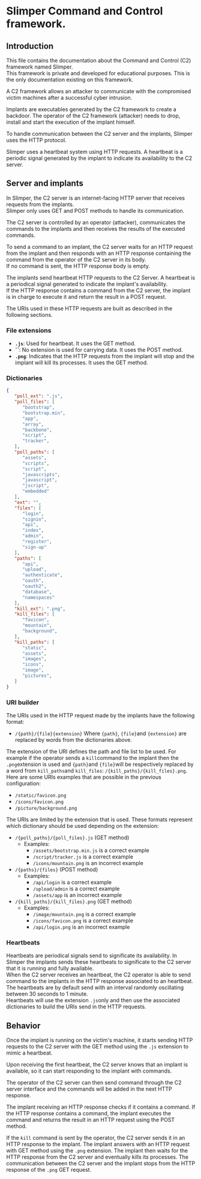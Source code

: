 # Slimper Command and Control framework.
## Introduction
This file contains the documentation about the Command and Control (C2) framework named Slimper.\
This framework is private and developed for educational purposes. This is the only documentation existing on this framework.

A C2 framework allows an attacker to communicate with the compromised victim machines after a successful cyber intrusion.

Implants are executables generated by the C2 framework to create a backdoor.
The operator of the C2 framework (attacker) needs to drop, install and start the execution of the implant himself.

To handle communication between the C2 server and the implants, Slimper uses the HTTP protocol.


Slimper uses a heartbeat system using HTTP requests. A heartbeat is a periodic signal generated by the implant to indicate its availability to the C2 server.


## Server and implants
In Slimper, the C2 server is an internet-facing HTTP server that receives requests from the implants.\
Slimper only uses GET and POST methods to handle its communication.

The C2 server is controlled by an operator (attacker), communicates the commands to the implants and then receives the results of the executed commands.

To send a command to an implant, the C2 server waits for an HTTP request from the implant and then responds with an HTTP response containing the command from the operator of the C2 server in its body.\
If no command is sent, the HTTP response body is empty.

The implants send heartbeat HTTP requests to the C2 Server. A heartbeat is a periodical signal generated to indicate the implant's availability.\
If the HTTP response contains a command from the C2 server, the implant is in charge to execute it and return the result in a POST request.

The URIs used in these HTTP requests are built as described in the following sections.



### File extensions
- **`.js`**: Used for heartbeat. It uses the GET method.
- **``**: No extension is used for carrying data. It uses the POST method.
- **`.png`**: Indicates that the HTTP requests from the implant will stop and the implant will kill its processes. It uses the GET method.

### Dictionaries
```json
{
   "poll_ext": ".js",
   "poll_files": [
      "bootstrap",
      "bootstrap.min",
      "app",
      "array",
      "backbone",
      "script",
      "tracker",
   ],
   "poll_paths": [
      "assets",
      "scripts",
      "script",
      "javascripts",
      "javascript",
      "jscript",
      "embedded"
   ],
   "ext": "",
   "files": [
      "login",
      "signin",
      "api",
      "index",
      "admin",
      "register",
      "sign-up"
   ],
   "paths": [
      "api",
      "upload",
      "authenticate",
      "oauth",
      "oauth2",
      "database",
      "namespaces"
   ],
   "kill_ext": ".png",
   "kill_files": [
      "favicon",
      "mountain",
      "background",
   ],
   "kill_paths": [
      "static",
      "assets",
      "images",
      "icons",
      "image",
      "pictures",
   ]
}
```

### URI builder
The URIs used in the HTTP request made by the implants have the following format:
- `/{path}/{file}{extension}`
Where `{path}`, `{file}`and `{extension}` are replaced by words from the dictionaries above.

The extension of the URI defines the path and file list to be used.
For example if the operator sends a `kill`command to the implant then the `.png`extension is used and `{path}`and `{file}`will be respectively replaced by a word from  `kill_paths`and `kill_files`: `/{kill_paths}/{kill_files}.png`.\
Here are some URIs examples that are possible in the previous configuration:
- `/static/favicon.png`
- `/icons/favicon.png`
- `/picture/background.png`

The URIs are limited by the extension that is used.
These formats represent which dictionary should be used depending on the extension:

- `/{poll_paths}/{poll_files}.js` (GET method)
    - Examples:
        - `/assets/bootstrap.min.js` is a correct example
        - `/script/tracker.js` is a correct example
        - `/icons/mountain.png` is an incorrect example
- `/{paths}/{files}` (POST method)
    - Examples:
        - `/api/login` is a correct example
        - `/upload/admin` is a correct example
        - `/assets/app` is an incorrect example
- `/{kill_paths}/{kill_files}.png` (GET method)
    - Examples:
        - `/image/mountain.png` is a correct example
        - `/icons/favicon.png` is a correct example
        - `/api/login.png` is an incorrect example

### Heartbeats
Heartbeats are periodical signals send to significate its availability.
In Slimper the implants sends these heartbeats to significate to the C2 server that it is running and fully available.\
When the C2 server receives an heartbeat, the C2 operator is able to send command to the implants in the HTTP response associated to an heartbeat.
The heartbeats are by default send with an interval randomly oscillating between 30 seconds to 1 minute.\
Heartbeats will use the extension `.js`only and then use the associated dictionaries to build the URIs send in the HTTP requests.

## Behavior
Once the implant is running on the victim's machine, it starts sending HTTP requests to the C2 server with the GET method using the `.js` extension to mimic a heartbeat.

Upon receiving the first heartbeat, the C2 server knows that an implant is available, so it can start responding to the implant with commands.

The operator of the C2 server can then send command through the C2 server interface and the commands will be added in the next HTTP response.

The implant receiving an HTTP response checks if it contains a command.
If the HTTP response contains a command, the implant executes the command and returns the result in an HTTP request using the POST method. 

If the `kill` command is sent by the operator, the C2 server sends it in an HTTP response to the implant. The implant answers with an HTTP request with GET method using the `.png` extension. The implant then waits for the HTTP response from the C2 server and eventually kills its processes.
The communication between the C2 server and the implant stops from the HTTP response of the `.png` GET request.

